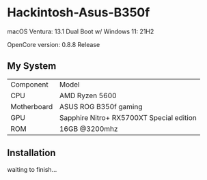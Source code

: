 # Hackintosh-Asus-B350f
macOS Ventura: 13.1  Dual Boot w/ Windows 11: 21H2  

OpenCore version: 0.8.8 Release
## My System  

<table>
  <tr>
    <td>Component</td>
    <td>Model</td>
  </tr>
  <tr>
    <td>CPU</td>
    <td>AMD Ryzen 5600 
  </tr>
  <tr>
   <td>Motherboard</td>
   <td>ASUS ROG B350f gaming</td>     
  </tr>
  <tr>
   <td>GPU</td>
   <td>Sapphire Nitro+ RX5700XT Special edition
  </tr>
  <tr>
    <td>ROM</td>
    <td>16GB @3200mhz</td>
  </tr>
</table>  

## Installation  
waiting to finish...

